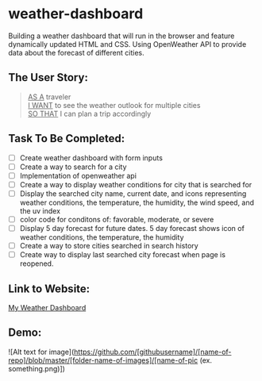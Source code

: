 # weather-dashboard
 Building a weather dashboard that will run in the browser and feature dynamically updated HTML and CSS. Using OpenWeather API to provide data about the forecast of different cities.
  
## The User Story:
> <ins>AS A</ins> traveler\
> <ins>I WANT</ins> to see the weather outlook for multiple cities\
> <ins>SO THAT</ins> I can plan a trip accordingly

## Task To Be Completed:
- [ ] Create weather dashboard with form inputs
- [ ] Create a way to search for a city
- [ ] Implementation of openweather api
- [ ] Create a way to display weather conditions for city that is searched for
- [ ] Display the searched city name, current date, and icons representing weather conditions, the temperature, the humidity, the wind speed, and the uv index
- [ ] color code for conditons of: favorable, moderate, or severe
- [ ] Display 5 day forecast for future dates. 5 day forecast shows icon of weather conditions, the temperature, the humidity
- [ ] Create a way to store cities searched in search history
- [ ] Create way to display last searched city forecast when page is reopened.

## Link to Website:
[My Weather Dashboard](https://collinlanie12.github.io/weather-dashboard/)

## Demo:
![Alt text for image](https://github.com/[githubusername]/[name-of-repo]/blob/master/[folder-name-of-images]/[name-of-pic (ex. something.png)])
